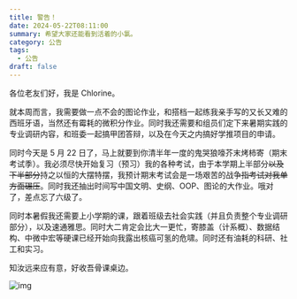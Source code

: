 ```yaml
---
title: 警告！
date: 2024-05-22T08:11:00
summary: 希望大家还能看到活着的小氯。
category: 公告
tags:
  - 公告
draft: false
---
```

各位老友们好，我是 Chlorine。

就本周而言，我需要做一点不会的图论作业，和搭档一起练我亲手写的又长又难的西班牙语，当然还有霉耗的微积分作业。同时我还需要和组员们定下来暑期实践的专业调研内容，和班委一起搞甲团答辩，以及在今天之内搞好学推项目的申请。

同时今天是 5 月 22 日了，马上就要到你清半年一度的鬼哭狼嚎芥末烤柿寄（期末考试季）。我必须尽快开始复习（预习）我的各种考试，由于本学期上半部分~~以及下半部分~~持之以恒的大摆特摆，我预计期末考试会是一场艰苦的战争~~指考试对我单方面碾压~~。同时我还抽出时间写中国文明、史纲、OOP、图论的大作业。哦对了，差点忘了六级了。

同时本暑假我还需要上小学期的课，跟着班级去社会实践（并且负责整个专业调研部分），以及速通雅思。同时大二肯定会比大一更忙，寄膝盖（计系概）、数据结构、中微中宏等硬课已经开始向我露出核癌可氢的危啸。同时还有油耗的科研、社工和实习。

知汝远来应有意，好收吾骨课桌边。

![img](/_Attachments/IMG-20240410203232.webp)
